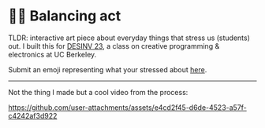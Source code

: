 # 😵‍💫 Balancing act

TLDR: interactive art piece about everyday things that stress us (students) out.  I built this for [DESINV 23](https://classes.berkeley.edu/content/2025-spring-desinv-23-1-lec-1), a class on creative programming & electronics at UC Berkeley.

Submit an emoji representing what your stressed about [here](https://airtable.com/appILZk0gunMZ1J1i/pagYvgyAensDCj8mv/form).

---

Not the thing I made but a cool video from the process:

https://github.com/user-attachments/assets/e4cd2f45-d6de-4523-a57f-c4242af3d922
